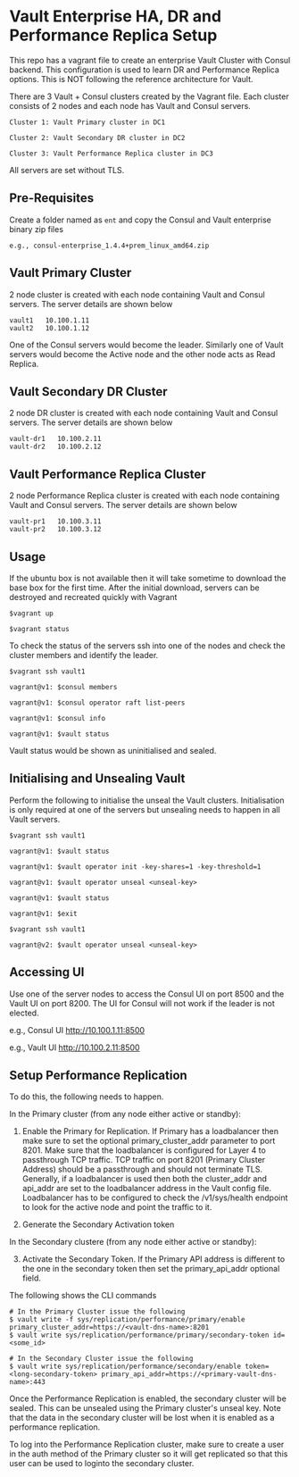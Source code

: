 # Vault Enterprise HA, DR and Performance Replica Setup
This repo has a vagrant file to create an enterprise Vault Cluster with Consul backend.  This configuration is used to learn DR and Performance Replica options.  This is NOT following the reference architecture for Vault.

There are 3 Vault + Consul clusters created by the Vagrant file.  Each cluster consists of 2 nodes and each node has Vault and Consul servers.

```
Cluster 1: Vault Primary cluster in DC1 

Cluster 2: Vault Secondary DR cluster in DC2 

Cluster 3: Vault Performance Replica cluster in DC3
```

All servers are set without TLS.

## Pre-Requisites
Create a folder named as ```ent``` and copy the Consul and Vault enterprise binary zip files

```e.g., consul-enterprise_1.4.4+prem_linux_amd64.zip```

## Vault Primary Cluster
2 node cluster is created with each node containing Vault and Consul servers. The server details are shown below

```
vault1   10.100.1.11
vault2   10.100.1.12
```

One of the Consul servers would become the leader.  Similarly one of Vault servers would become the Active node and the other node acts as Read Replica.

## Vault Secondary DR Cluster
2 node DR cluster is created with each node containing Vault and Consul servers. The server details are shown below

```
vault-dr1   10.100.2.11
vault-dr2   10.100.2.12
```

## Vault Performance Replica Cluster
2 node Performance Replica cluster is created with each node containing Vault and Consul servers. The server details are shown below

```
vault-pr1   10.100.3.11
vault-pr2   10.100.3.12
```

## Usage
If the ubuntu box is not available then it will take sometime to download the base box for the first time.  After the initial download, servers can be destroyed and recreated quickly with Vagrant

```
$vagrant up

$vagrant status

```

To check the status of the servers ssh into one of the nodes and check the cluster members and identify the leader.

```
$vagrant ssh vault1

vagrant@v1: $consul members

vagrant@v1: $consul operator raft list-peers 

vagrant@v1: $consul info

vagrant@v1: $vault status

```

Vault status would be shown as uninitialised and sealed.

## Initialising and Unsealing Vault

Perform the following to initialise the unseal the Vault clusters.  Initialisation is only required at one of the servers but unsealing needs to happen in all Vault servers.

```
$vagrant ssh vault1

vagrant@v1: $vault status

vagrant@v1: $vault operator init -key-shares=1 -key-threshold=1

vagrant@v1: $vault operator unseal <unseal-key>

vagrant@v1: $vault status

vagrant@v1: $exit

$vagrant ssh vault1

vagrant@v2: $vault operator unseal <unseal-key>

```

## Accessing UI

Use one of the server nodes to access the Consul UI on port 8500 and the Vault UI on port 8200.  The UI for Consul will not work if the leader is not elected.

e.g., Consul UI http://10.100.1.11:8500 

e.g., Vault UI http://10.100.2.11:8500 

## Setup Performance Replication
To do this, the following needs to happen.

In the Primary cluster (from any node either active or standby):

1. Enable the Primary for Replication.  If Primary has a loadbalancer then make sure to set the optional primary_cluster_addr parameter to port 8201.  Make sure that the loadbalancer is configured for Layer 4 to passthrough TCP traffic.  TCP traffic on port 8201 (Primary Cluster Address) should be a passthrough and should not terminate TLS.
Generally, if a loadbalancer is used then both the cluster_addr and api_addr are set to the loadbalancer address in the Vault config file.  Loadbalancer has to be configured to check the /v1/sys/health endpoint to look for the active node and point the traffic to it.

2. Generate the Secondary Activation token

In the Secondary clustere (from any node either active or standby): 

3. Activate the Secondary Token.  If the Primary API address is different to the one in the secondary token then set the primary_api_addr optional field.

The following shows the CLI commands

```
# In the Primary Cluster issue the following
$ vault write -f sys/replication/performance/primary/enable primary_cluster_addr=https://<vault-dns-name>:8201
$ vault write sys/replication/performance/primary/secondary-token id=<some_id> 

# In the Secondary Cluster issue the following
$ vault write sys/replication/performance/secondary/enable token=<long-secondary-token> primary_api_addr=https://<primary-vault-dns-name>:443
```

Once the Performance Replication is enabled, the secondary cluster will be sealed.  This can be unsealed using the Primary cluster's unseal key. Note that the data in the secondary cluster will be lost when it is enabled as a performance replication. 

To log into the Performance Replication cluster, make sure to create a user in the auth method of the Primary cluster so it will get replicated so that this user can be used to loginto the secondary cluster.
